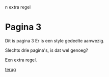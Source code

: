 n extra regel<style>
  .page-header {
  color: white;
  text-align: center;
  background-color: black;
  background-image: linear-gradient(120deg, blue, silver);
</style>

# Pagina 3

Dit is pagina 3
Er is een style gedeelte aanwezig.

Slechts drie pagina's, is dat wel genoeg?

Een extra regel.

[terug](./)
